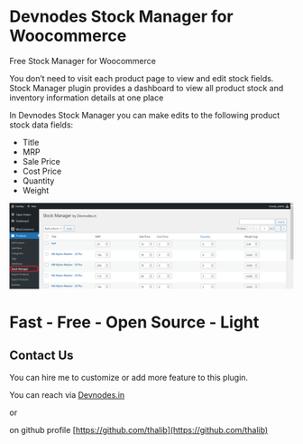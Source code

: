 # Devnodes Stock Manager for Woocommerce 

Free Stock Manager for Woocommerce 

You don’t need to visit each product page to view and edit stock fields. Stock Manager plugin provides a dashboard to view all product stock and inventory information details at one place

In Devnodes Stock Manager you can make edits to the following product stock data fields:

* Title
* MRP
* Sale Price
* Cost Price
* Quantity
* Weight

![Devnodes Stock Manager for Woocommerce](screenshot.png?raw=true)


# Fast - Free - Open Source - Light

## Contact Us

You can hire me to customize or add more feature to this plugin.

You can reach via [Devnodes.in](https://devnodes.in) 

or 

on github profile [https://github.com/thalib](https://github.com/thalib) 